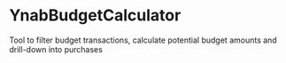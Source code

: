 # YnabBudgetCalculator
Tool to filter budget transactions, calculate potential budget amounts and drill-down into purchases
